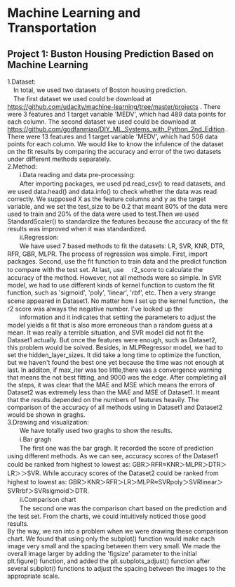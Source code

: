 # Machine Learning and Transportation  
## Project 1: Buston Housing Prediction Based on Machine Learning  
1.Dataset:  
　In total, we used two datasets of Boston housing prediction.  
　The first dataset we used could be download at https://github.com/udacity/machine-learning/tree/master/projects . There were 3 features and 1 target variable 'MEDV', which had 489 data points for each column.
  The second dataset we used could be download at https://github.com/godfanmiao/DIY_ML_Systems_with_Python_2nd_Edition . There were 13 features and 1 target variable 'MEDV',  which had 506 data points for each column.
  We would like to know the infulence of the dataset on the fit results by comparing the accuracy and error of the two datasets under different methods separately.   
2.Method:  
　　i.Data reading and data pre-processing:  
　　After importing packages, we used pd.read_csv() to read datasets, and we used data.head() and data.info() to check whether the data was read correctly.
We supposed X as the feature columns and y as the target variable, and we set the test_size to be 0.2 that meant 80% of the data were used to train and 20% of the data were used to test.Then we used StandardScaler() to standardize the features because the accuracy of the fit results was improved when it was standardized.  
　　ii.Regression:  
　　We have used 7 based methods to fit the datasets: LR, SVR, KNR, DTR, RFR, GBR, MLPR.
The process of regression was simple. First, import packages. Second, use the fit function to train data and the predict function to compare with the test set. At last, use 　r2_score to calculate the accuracy of the method.
However, not all methods were so simple. In SVR model, we had to use different kinds of kernel function to custom the fit function, such as 'sigmoid', 'poly', 'linear', 'rbf', etc. Then a very strange scene appeared in Dataset1. No matter how I set up the kernel function，the r2 score was always the negative number. I've looked up the 　　information and it indicates that setting the parameters to adjust the model yields a fit that is also more erroneous than a random guess at a mean. It was really a terrible situation, and SVR model did not fit the Dataset1 actually. But once the features were enough, such as Dataset2, this problem would be solved.
Besides, in MLPRegressor model, we had to set the hidden_layer_sizes. It did take a long time to optimize the function, but we haven't found the best one yet because the time was not enough at last. In additon, if max_iter was too little,there was a convergence warning that means the not best fitting, and 9000 was the edge.
After completing all the steps, it was clear that the MAE and MSE which means the errors of Dataset2 was extremely less than the MAE and MSE of Dataset1. It meant that the results depended on the numbers of features heavily.
The comparison of the accuracy of all methods using in Dataset1 and Dataset2 would be shown in graghs.  
3.Drawing and visualization:  
　　We have totally used two graghs to show the results.  
　　i.Bar gragh  
　　The first one was the bar gragh. It recorded the score of prediction using different methods. As we can see, accuracy scores of the Dataset1 could be ranked from highest to lowest as: 
    GBR＞RFR≈KNR＞MLPR＞DTR＞LR＞＞SVR.
    While accuracy scores of the Dataset2 could be ranked from highest to lowest as:
    GBR＞KNR＞RFR＞LR＞MLPR≈SVRpoly＞SVRlinear＞SVRrbf＞SVRsigmoid＞DTR.  
　　ii.Comparison chart  
　　The second one was the comparison chart based on the prediction and the test set. From the charts, we could intuitively noticed those good results.  
  By the way, we ran into a problem when we were drawing these comparison chart. We found that using only the subplot() function would make each image very small and the spacing between them very small. We made the overall image larger by adding the 'figsize' parameter to the initial plt.figure() function, and added the plt.subplots_adjust() function after several subplot() functions to adjust the spacing between the images to the appropriate scale.
